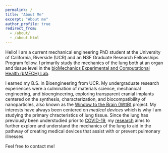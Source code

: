 ```yaml
---
permalink: /
title: "About Me"
excerpt: "About me"
author_profile: true
redirect_from: 
  - /about/
  - /about.html
---
```


Hello! I am a current mechanical engineering PhD student at the University of California, Riverside (UCR) and an 
NSF Graduate Research Fellowships Program fellow. 
I primarily study the mechanics of the lung both at an organ and tissue level in the [bioMechanics 
Experimental and Computational Health (bMECH) Lab](https://bmech.engr.ucr.edu). 

I earned my B.S. in Bioengineering from UCR. My undergraduate research experiences were a culmination of materials science, 
mechanical engineering, and bioengineering, exploring transparent cranial implants centered on the synthesis, characterization,
and biocompatibility of nanoparticles, also known as the 
[Window to the Brain (WttB)](https://www.universityofcalifornia.edu/news/international-window-brain-research-team-gathers-uc-riverside) project. 
My interests have always been centered on *medical devices* which is why I am studying the primary chracteristics 
of lung tissue. Since the lung has previously been understudied prior to 
[COVID-19](https://news.ucr.edu/articles/2020/05/14/covid-19-highlights-what-we-have-yet-learn-about-lung-mechanics), my [research](research) aims to 
further explore and understand the mechanics of the lung to aid in the pathway
of creating medical devices that assist with or prevent pulmonary illnesses.

Feel free to contact me!

<div class="container" style = "margin: auto;"><img src="/images/about/IMG_9590.JPG" alt></div>

